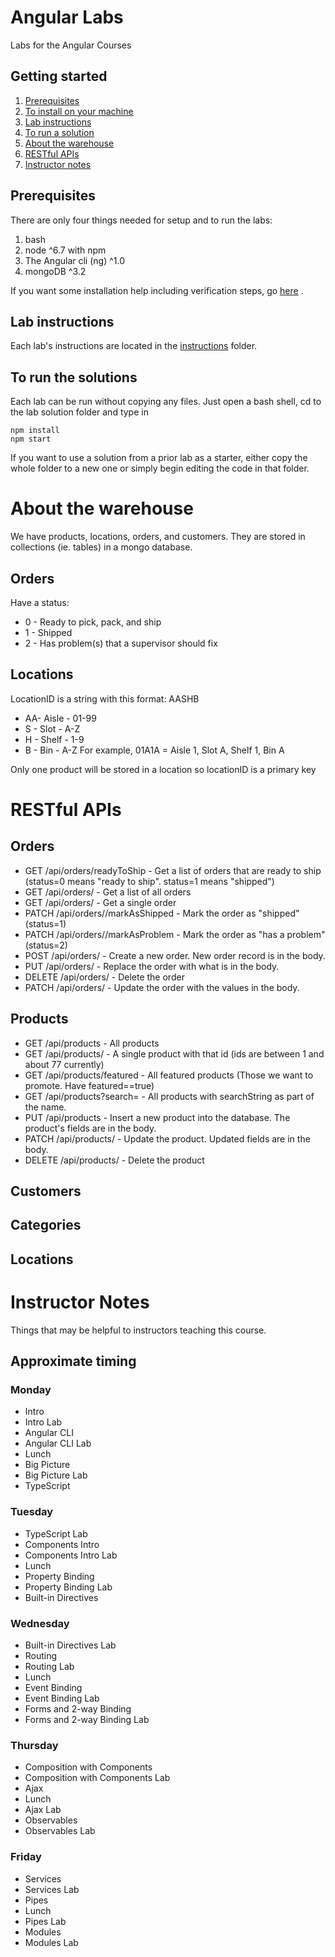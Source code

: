 # Angular Labs
Labs for the Angular Courses

## Getting started
1. [Prerequisites](#prerequisites)
1. [To install on your machine](#to-install-on-your-machine)
1. [Lab instructions](#lab-instructions)
1. [To run a solution](#to-run-a-solution)
1. [About the warehouse](#about-the-warehouse)
1. [RESTful APIs](#restful-apis)
1. [Instructor notes](#instructor-notes)

## Prerequisites
There are only four things needed for setup and to run the labs:
1. bash
1. node ^6.7 with npm
1. The Angular cli (ng) ^1.0
1. mongoDB ^3.2

If you want some installation help including verification steps, go [here](setup/Angular%20Class%20Setup.pdf) .


## Lab instructions

Each lab's instructions are located in the [instructions](instructions) folder. 

## To run the solutions
Each lab can be run without copying any files. Just open a bash shell, cd to the lab solution folder and type in 
```
npm install
npm start
```
If you want to use a solution from a prior lab as a starter, either copy the whole folder to a new one or simply begin editing the code in that folder.

# About the warehouse
We have products, locations, orders, and customers. They are stored in collections (ie. tables) in a mongo database.

## Orders
Have a status:
* 0 - Ready to pick, pack, and ship
* 1 - Shipped
* 2 - Has problem(s) that a supervisor should fix

## Locations
LocationID is a string with this format: AASHB
* AA- Aisle - 01-99
* S - Slot - A-Z
* H - Shelf - 1-9
* B - Bin - A-Z
For example, 
01A1A = Aisle 1, Slot A, Shelf 1, Bin A

Only one product will be stored in a location so locationID is a primary key

# RESTful APIs
## Orders
* GET /api/orders/readyToShip - Get a list of orders that are ready to ship (status=0 means "ready to ship". status=1 means "shipped")
* GET /api/orders/ - Get a list of all orders
* GET /api/orders/<id> - Get a single order
* PATCH /api/orders/<id>/markAsShipped - Mark the order as "shipped" (status=1)
* PATCH /api/orders/<id>/markAsProblem - Mark the order as "has a problem" (status=2)
* POST /api/orders/ - Create a new order. New order record is in the body.
* PUT /api/orders/<id> - Replace the order with what is in the body.
* DELETE /api/orders/<id> - Delete the order
* PATCH /api/orders/<id> - Update the order with the values in the body.

## Products
* GET /api/products - All products
* GET /api/products/<id> - A single product with that id (ids are between 1 and about 77 currently)
* GET /api/products/featured - All featured products (Those we want to promote. Have featured==true)
* GET /api/products?search=<searchString> - All products with searchString as part of the name.
* PUT /api/products - Insert a new product into the database. The product's fields are in the body.
* PATCH /api/products/<id> - Update the product. Updated fields are in the body.
* DELETE /api/products/<id> - Delete the product

## Customers
## Categories
## Locations
  
# Instructor Notes

Things that may be helpful to instructors teaching this course.

## Approximate timing

### Monday

* Intro
* Intro Lab
* Angular CLI
* Angular CLI Lab
* Lunch
* Big Picture
* Big Picture Lab
* TypeScript

### Tuesday

* TypeScript Lab
* Components Intro
* Components Intro Lab
* Lunch
* Property Binding
* Property Binding Lab
* Built-in Directives

### Wednesday

* Built-in Directives Lab
* Routing
* Routing Lab
* Lunch
* Event Binding
* Event Binding Lab
* Forms and 2-way Binding
* Forms and 2-way Binding Lab

### Thursday

* Composition with Components
* Composition with Components Lab
* Ajax
* Lunch
* Ajax Lab
* Observables
* Observables Lab

### Friday

* Services
* Services Lab
* Pipes
* Lunch
* Pipes Lab
* Modules
* Modules Lab
